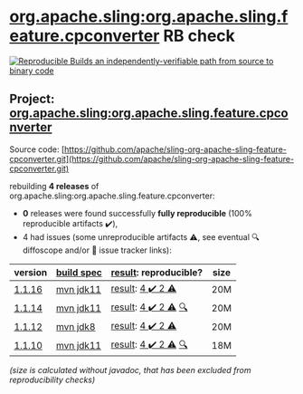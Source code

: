 [org.apache.sling:org.apache.sling.feature.cpconverter](https://search.maven.org/artifact/org.apache.sling/org.apache.sling.feature.cpconverter/) RB check
=======

[![Reproducible Builds](https://reproducible-builds.org/images/logos/rb.svg) an independently-verifiable path from source to binary code](https://reproducible-builds.org/)

## Project: [org.apache.sling:org.apache.sling.feature.cpconverter](https://search.maven.org/artifact/org.apache.sling/org.apache.sling.feature.cpconverter/)

Source code: [https://github.com/apache/sling-org-apache-sling-feature-cpconverter.git](https://github.com/apache/sling-org-apache-sling-feature-cpconverter.git)

rebuilding **4 releases** of org.apache.sling:org.apache.sling.feature.cpconverter:
- **0** releases were found successfully **fully reproducible** (100% reproducible artifacts :heavy_check_mark:),
- 4 had issues (some unreproducible artifacts :warning:, see eventual :mag: diffoscope and/or :memo: issue tracker links):

| version | [build spec](/BUILDSPEC.md) | [result](https://reproducible-builds.org/docs/jvm/): reproducible? | size |
| -- | --------- | ------ | -- |
| [1.1.16](https://search.maven.org/artifact/org.apache.sling/org.apache.sling.feature.cpconverter/1.1.16/pom) | [mvn jdk11](org.apache.sling.feature.cpconverter-1.1.16.buildspec) | [result](org.apache.sling.feature.cpconverter-1.1.16.buildinfo): [4 :heavy_check_mark:  2 :warning:](org.apache.sling.feature.cpconverter-1.1.16.buildcompare) | 20M |
| [1.1.14](https://search.maven.org/artifact/org.apache.sling/org.apache.sling.feature.cpconverter/1.1.14/pom) | [mvn jdk11](org.apache.sling.feature.cpconverter-1.1.14.buildspec) | [result](org.apache.sling.feature.cpconverter-1.1.14.buildinfo): [4 :heavy_check_mark:  2 :warning:](org.apache.sling.feature.cpconverter-1.1.14.buildcompare) [:mag:](org.apache.sling.feature.cpconverter-1.1.14.diffoscope) | 20M |
| [1.1.12](https://search.maven.org/artifact/org.apache.sling/org.apache.sling.feature.cpconverter/1.1.12/pom) | [mvn jdk8](org.apache.sling.feature.cpconverter-1.1.12.buildspec) | [result](org.apache.sling.feature.cpconverter-1.1.12.buildinfo): [4 :heavy_check_mark:  2 :warning:](org.apache.sling.feature.cpconverter-1.1.12.buildcompare) | 20M |
| [1.1.10](https://search.maven.org/artifact/org.apache.sling/org.apache.sling.feature.cpconverter/1.1.10/pom) | [mvn jdk11](org.apache.sling.feature.cpconverter-1.1.10.buildspec) | [result](org.apache.sling.feature.cpconverter-1.1.10.buildinfo): [4 :heavy_check_mark:  2 :warning:](org.apache.sling.feature.cpconverter-1.1.10.buildcompare) [:mag:](org.apache.sling.feature.cpconverter-1.1.10.diffoscope) | 18M |

<i>(size is calculated without javadoc, that has been excluded from reproducibility checks)</i>
